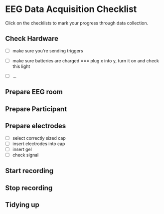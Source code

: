 # EEG Data Acquisition Checklist
Click on the checklists to mark your progress through data collection.

## Check Hardware
- [ ] make sure you're sending triggers
- [ ] make sure batteries are charged
    === plug x into y, turn it on and check this light
    
- [ ] ...

## Prepare EEG room


## Prepare Participant

## Prepare electrodes
- [ ] select correctly sized cap
- [ ] insert electrodes into cap
- [ ] insert gel
- [ ] check signal

## Start recording

## Stop recording

## Tidying up
